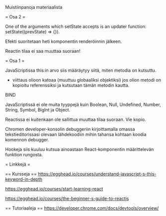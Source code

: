 Muistiinpanoja materiaalista

= Osa 2 =

One of the arguments which setState accepts is an updater function: setState((prevState) => {}).

Efekti suoritetaan heti komponentin renderöinnin jälkeen.

Reactin tilaa ei saa muuttaa suoraan!

= Osa 1 =

JavaScriptissa this:in arvo siis määräytyy siitä, miten metodia on kutsuttu. 
- viittaus olioon katoaa (muuttuu globaaliksi objektiksi) jos olion metodi on kopioitu referenssiksi ja kutsutaan tämän metodin kautta.

BIND

JavaScriptissä ei ole muita tyyppejä kuin Boolean, Null, Undefined, Number, String, Symbol, BigInt ja Object.

Reactissa ei kuitenkaan ole sallittua muuttaa tilaa suoraan. Vie kopio.

Chromen developer-konsolin debuggeriin kirjoittamalla omassa tekstieditorissasi olevaan lähdekoodiin mihin tahansa kohtaan koodia komennon debugger.

Hookeja siis kuuluu kutsua ainoastaan React-komponentin määrittelevän funktion rungosta.

= Linkkejä =

== Kursseja ==
https://egghead.io/courses/understand-javascript-s-this-keyword-in-depth

https://egghead.io/courses/start-learning-react

https://egghead.io/courses/the-beginner-s-guide-to-reactjs


== Tutoriaaleja ==
https://developer.chrome.com/docs/devtools/overview/
